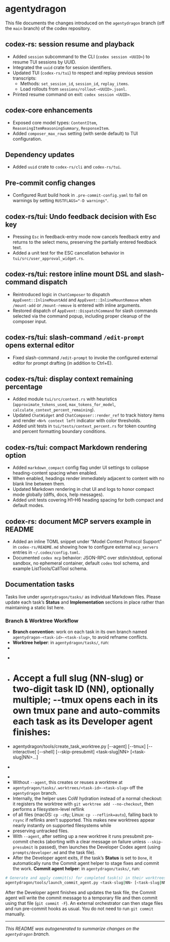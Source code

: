 # agentydragon

This file documents the changes introduced on the `agentydragon` branch
(off the `main` branch) of the codex repository.

## codex-rs: session resume and playback
- Added `session` subcommand to the CLI (`codex session <UUID>`) to resume TUI sessions by UUID.
- Integrated the `uuid` crate for session identifiers.
- Updated TUI (`codex-rs/tui`) to respect and replay previous session transcripts:
  - Methods: `set_session_id`, `session_id`, `replay_items`.
  - Load rollouts from `sessions/rollout-<UUID>.jsonl`.
- Printed resume command on exit: `codex session <UUID>`.

## codex-core enhancements
- Exposed core model types: `ContentItem`, `ReasoningItemReasoningSummary`, `ResponseItem`.
- Added `composer_max_rows` setting (with serde default) to TUI configuration.

## Dependency updates
- Added `uuid` crate to `codex-rs/cli` and `codex-rs/tui`.

## Pre-commit config changes
- Configured Rust build hook in `.pre-commit-config.yaml` to fail on warnings by setting `RUSTFLAGS="-D warnings"`.

## codex-rs/tui: Undo feedback decision with Esc key
- Pressing `Esc` in feedback-entry mode now cancels feedback entry and returns to the select menu, preserving the partially entered feedback text.
- Added a unit test for the ESC cancellation behavior in `tui/src/user_approval_widget.rs`.

## codex-rs/tui: restore inline mount DSL and slash-command dispatch
- Reintroduced logic in `ChatComposer` to dispatch `AppEvent::InlineMountAdd` and `AppEvent::InlineMountRemove` when `/mount-add` or `/mount-remove` is entered with inline arguments.
- Restored dispatch of `AppEvent::DispatchCommand` for slash commands selected via the command popup, including proper cleanup of the composer input.

## codex-rs/tui: slash-command `/edit-prompt` opens external editor
- Fixed slash-command `/edit-prompt` to invoke the configured external editor for prompt drafting (in addition to Ctrl+E).

## codex-rs/tui: display context remaining percentage
  - Added module `tui/src/context.rs` with heuristics (`approximate_tokens_used`, `max_tokens_for_model`, `calculate_context_percent_remaining`).
  - Updated `ChatWidget` and `ChatComposer::render_ref` to track history items and render `<N>% context left` indicator with color thresholds.
  - Added unit tests in `tui/tests/context_percent.rs` for token counting and percent formatting boundary conditions.

## codex-rs/tui: compact Markdown rendering option
  - Added `markdown_compact` config flag under UI settings to collapse heading-content spacing when enabled.
  - When enabled, headings render immediately adjacent to content with no blank line between them.
  - Updated Markdown rendering in chat UI and logs to honor compact mode globally (diffs, docs, help messages).
  - Added unit tests covering H1–H6 heading spacing for both compact and default modes.
## codex-rs: document MCP servers example in README
- Added an inline TOML snippet under “Model Context Protocol Support” in `codex-rs/README.md` showing how to configure external `mcp_servers` entries in `~/.codex/config.toml`.
- Documented `codex mcp` behavior: JSON-RPC over stdin/stdout, optional sandbox, no ephemeral container, default `codex` tool schema, and example ListTools/CallTool schema.

## Documentation tasks

Tasks live under `agentydragon/tasks/` as individual Markdown files. Please update each task’s **Status** and **Implementation** sections in place rather than maintaining a static list here.

### Branch & Worktree Workflow

- **Branch convention**: work on each task in its own branch named `agentydragon-<task-id>-<task-slug>`, to avoid refname conflicts.
- **Worktree helper**: in `agentydragon/tasks/`, run:
-
-   ```sh
-   # Accept a full slug (NN-slug) or two-digit task ID (NN), optionally multiple; --tmux opens each in its own tmux pane and auto-commits each task as its Developer agent finishes:
-   agentydragon/tools/create_task_worktree.py [--agent] [--tmux] [--interactive] [--shell] [--skip-presubmit] <task-slug|NN> [<task-slug|NN>...]
-   ```
-
-  Without `--agent`, this creates or reuses a worktree at
-  `agentydragon/tasks/.worktrees/<task-id>-<task-slug>` off the `agentydragon` branch.
-  Internally, the helper uses CoW hydration instead of a normal checkout: it registers the worktree with `git worktree add --no-checkout`, then performs a filesystem-level reflink
-  of all files (macOS: `cp -cRp`; Linux: `cp --reflink=auto`), falling back to `rsync` if reflinks aren’t supported. This makes new worktrees appear nearly instantly on supported filesystems while
-  preserving untracked files.
  -  With `--agent`, after setting up a new worktree it runs presubmit pre-commit checks (aborting with a clear message on failure unless `--skip-presubmit` is passed), then launches the Developer Codex agent (using `prompts/developer.md` and the task file).
  -  After the Developer agent exits, if the task’s **Status** is set to `Done`, it automatically runs the Commit agent helper to stage fixes and commit the work.
**Commit agent helper**: in `agentydragon/tasks/`, run:

```sh
# Generate and apply commit(s) for completed task(s) in their worktrees:
agentydragon/tools/launch_commit_agent.py <task-slug|NN> [<task-slug|NN>...]
```

After the Developer agent finishes and updates the task file, the Commit agent will write the commit message to a temporary file and then commit using that file (`git commit -F`). An external orchestrator can then stage files and run pre-commit hooks as usual. You do not need to run `git commit` manually.

---

*This README was autogenerated to summarize changes on the `agentydragon` branch.*
